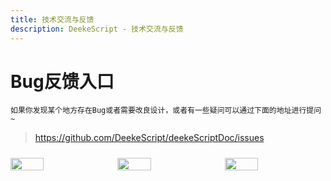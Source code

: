 ```yaml
---
title: 技术交流与反馈
description: DeekeScript - 技术交流与反馈
---
```


# Bug反馈入口

`如果你发现某个地方存在Bug或者需要改良设计，或者有一些疑问可以通过下面的地址进行提问~`

> https://github.com/DeekeScript/deekeScriptDoc/issues



<div style="display: flex;margin-top: 24px;gap:2%;">
    <img src="https://www.deeke.cn/assets/images/qq/1.jpg" width="33%" />
    <img src="https://www.deeke.cn/assets/images/qq/2.jpg" width="33%" />
    <img src="https://www.deeke.cn/assets/images/qq/3.jpg" width="33%" />
</div>
